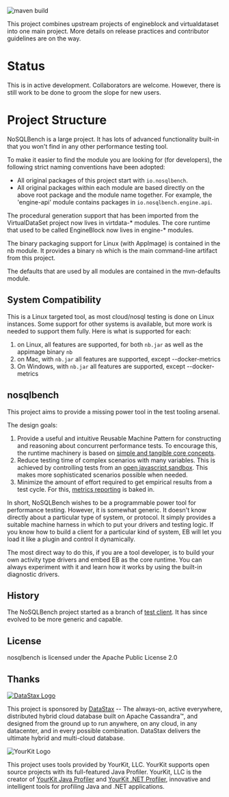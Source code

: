 ![maven build](https://github.com/nosqlbench/nosqlbench/workflows/CI/badge.svg)

This project combines upstream projects of engineblock and virtualdataset into one main project. More details on release practices and contributor guidelines are on the way.

# Status

This is in active development. Collaborators are welcome. However, there is still work to be done to groom the slope for new users.

# Project Structure

NoSQLBench is a large project. It has lots of advanced functionality built-in that you won't find in any other performance testing tool.

To make it easier to find the module you are looking for (for developers),
the following strict naming conventions have been adopted:

- All original packages of this project start with `io.nosqlbench`.
- All original packages within each module are based directly on the above root package and the module name together. For example, the 'engine-api' module contains packages in `io.nosqlbench.engine.api`.

The procedural generation support that has been imported from the VirtualDataSet project now lives in virtdata-* modules.
The core runtime that used to be called EngineBlock now lives in engine-* modules.

The binary packaging support for Linux (with AppImage) is contained in the nb module. It provides a binary `nb` which is the main command-line artifact from this project.

The defaults that are used by all modules are contained in the mvn-defaults module.


## System Compatibility

This is a Linux targeted tool, as most cloud/nosql testing is done on Linux instances. Some support for other systems is available, but more work is needed to support them fully. Here is what is supported for each:

1. on Linux, all features are supported, for both `nb.jar` as well as the appimage binary `nb`
2. on Mac, with `nb.jar` all features are supported, except --docker-metrics
3. On Windows, with `nb.jar` all features are supported, except --docker-metrics

## nosqlbench

This project aims to provide a missing power tool in the test tooling arsenal.

The design goals:

1. Provide a useful and intuitive Reusable Machine Pattern for constructing and reasoning about concurrent performance tests. To encourage this, the runtime machinery is based on [simple and tangible core concepts](http://docs.nosqlbench.io/user-guide/concepts/).
2. Reduce testing time of complex scenarios with many variables. This is achieved by controlling tests from an [open javascript sandbox](http://docs.nosqlbench.io/user-guide/scripting/). This makes more sophisticated scenarios possible when needed.
3. Minimize the amount of effort required to get empirical results from a test cycle. For this, [metrics reporting](http://docs.nosqlbench.io/user-guide/metrics/) is baked in.

In short, NoSQLBench wishes to be a programmable power tool for performance
testing. However, it is somewhat generic. It doesn't know directly about a
particular type of system, or protocol. It simply provides a suitable machine
harness in which to put your drivers and testing logic. If you know how to build
a client for a particular kind of system, EB will let you load it like a plugin
and control it dynamically.

The most direct way to do this, if you are a tool developer, is to build your
own activity type drivers and embed EB as the core runtime. You can always
experiment with it and learn how it works by using the built-in diagnostic
drivers.

## History

The NoSQLBench project started as a branch of [test
client](http://github.com/jshook/testclient). It has since evolved to be more generic and capable.

## License

nosqlbench is licensed under the Apache Public License 2.0

## Thanks

[![DataStax Logo](https://www.datastax.com/sites/default/files/content/graphics/logo/DS-logo-2019_1-25percent.png)](http://datastax.com/)

This project is sponsored by [DataStax](http://datstax.com/) -- The always-on, active everywhere, distributed hybrid cloud database built on Apache Cassandra™, and designed from the ground up to run anywhere, on any cloud, in any datacenter, and in every possible combination. DataStax delivers the ultimate hybrid and multi-cloud database.

![YourKit Logo](https://www.yourkit.com/images/yklogo.png)

This project uses tools provided by YourKit, LLC. YourKit supports open source projects with its full-featured Java Profiler.
YourKit, LLC is the creator of <a href="https://www.yourkit.com/java/profiler/">YourKit Java Profiler</a>
and <a href="https://www.yourkit.com/.net/profiler/">YourKit .NET Profiler</a>,
innovative and intelligent tools for profiling Java and .NET applications.
